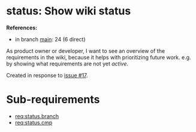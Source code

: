 # status: Show wiki status

**References:**

- in branch [main](https://github.com/mhatzl/mantra/tree/main): 24 (6 direct)

As product owner or developer, I want to see an overview of the requirements in the wiki,
because it helps with prioritizing future work.
e.g. by showing what requirements are not yet *active*.

Created in response to [issue #17](https://github.com/mhatzl/mantra/issues/17).

# Sub-requirements

- [req:status.branch](5-REQ-status.branch)
- [req:status.cmp](5-REQ-status.cmp)

